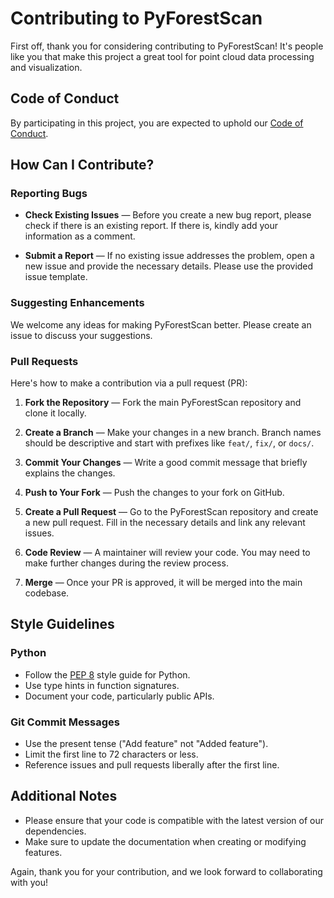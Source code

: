 # Contributing to PyForestScan

First off, thank you for considering contributing to PyForestScan! It's people like you that make this project a great tool for point cloud data processing and visualization.

## Code of Conduct

By participating in this project, you are expected to uphold our [Code of Conduct](CODE_OF_CONDUCT.md).

## How Can I Contribute?

### Reporting Bugs

- **Check Existing Issues** — Before you create a new bug report, please check if there is an existing report. If there is, kindly add your information as a comment.
  
- **Submit a Report** — If no existing issue addresses the problem, open a new issue and provide the necessary details. Please use the provided issue template.

### Suggesting Enhancements

We welcome any ideas for making PyForestScan better. Please create an issue to discuss your suggestions.

### Pull Requests

Here's how to make a contribution via a pull request (PR):

1. **Fork the Repository** — Fork the main PyForestScan repository and clone it locally.

2. **Create a Branch** — Make your changes in a new branch. Branch names should be descriptive and start with prefixes like `feat/`, `fix/`, or `docs/`.

3. **Commit Your Changes** — Write a good commit message that briefly explains the changes.

4. **Push to Your Fork** — Push the changes to your fork on GitHub.

5. **Create a Pull Request** — Go to the PyForestScan repository and create a new pull request. Fill in the necessary details and link any relevant issues.

6. **Code Review** — A maintainer will review your code. You may need to make further changes during the review process.

7. **Merge** — Once your PR is approved, it will be merged into the main codebase.

## Style Guidelines

### Python

- Follow the [PEP 8](https://pep8.org/) style guide for Python.
- Use type hints in function signatures.
- Document your code, particularly public APIs.

### Git Commit Messages

- Use the present tense ("Add feature" not "Added feature").
- Limit the first line to 72 characters or less.
- Reference issues and pull requests liberally after the first line.

## Additional Notes

- Please ensure that your code is compatible with the latest version of our dependencies.
- Make sure to update the documentation when creating or modifying features.

Again, thank you for your contribution, and we look forward to collaborating with you!

